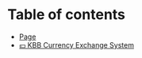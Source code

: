 # Table of contents

* [Page](README.md)
* [💴 KBB Currency Exchange System](kbb-currency-exchange-system.md)
